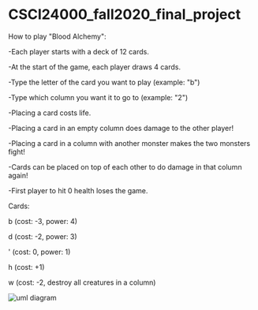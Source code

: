 # CSCI24000_fall2020_final_project


How to play "Blood Alchemy":

-Each player starts with a deck of 12 cards.

-At the start of the game, each player draws 4 cards.

-Type the letter of the card you want to play (example: "b")

-Type which column you want it to go to (example: "2")

-Placing a card costs life.

-Placing a card in an empty column does damage to the other player!

-Placing a card in a column with another monster makes the two monsters fight!

-Cards can be placed on top of each other to do damage in that column again!

-First player to hit 0 health loses the game.

Cards:

b (cost: -3, power: 4)

d (cost: -2, power: 3)

' (cost: 0, power: 1)

h (cost: +1)

w (cost: -2, destroy all creatures in a column)

![uml diagram](https://imgur.com/a/avcSBy6)
